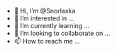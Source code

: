 - 👋 Hi, I’m @Snorlaxka
- 👀 I’m interested in ...
- 🌱 I’m currently learning ...
- 💞️ I’m looking to collaborate on ...
- 📫 How to reach me ...

<!---
Snorlaxka/Snorlaxka is a ✨ special ✨ repository because its `README.md` (this file) appears on your GitHub profile.
You can click the Preview link to take a look at your changes.
--->

